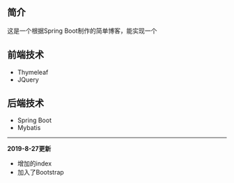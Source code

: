 ## 简介

这是一个根据Spring Boot制作的简单博客，能实现一个

## 前端技术

- Thymeleaf
- JQuery

## 后端技术

- Spring Boot
- Mybatis

---
**2019-8-27更新**

- 增加的index
- 加入了Bootstrap
